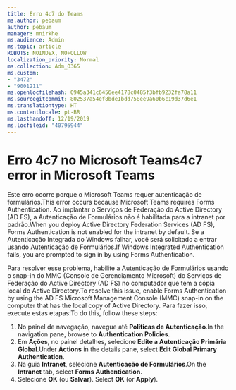 ```yaml
---
title: Erro 4c7 do Teams
ms.author: pebaum
author: pebaum
manager: mnirkhe
ms.audience: Admin
ms.topic: article
ROBOTS: NOINDEX, NOFOLLOW
localization_priority: Normal
ms.collection: Adm_O365
ms.custom:
- "3472"
- "9001211"
ms.openlocfilehash: 0945a341c6456ee4178c0485f3bfb9232fa78a11
ms.sourcegitcommit: 802537a54ef8bde1bdd758ee9a60b6c19d37d6e1
ms.translationtype: HT
ms.contentlocale: pt-BR
ms.lasthandoff: 12/19/2019
ms.locfileid: "40795944"
---
```

# <a name="4c7-error-in-microsoft-teams"></a><span data-ttu-id="53046-102">Erro 4c7 no Microsoft Teams</span><span class="sxs-lookup"><span data-stu-id="53046-102">4c7 error in Microsoft Teams</span></span>

<span data-ttu-id="53046-103">Este erro ocorre porque o Microsoft Teams requer autenticação de formulários.</span><span class="sxs-lookup"><span data-stu-id="53046-103">This error occurs because Microsoft Teams requires Forms Authentication.</span></span> <span data-ttu-id="53046-104">Ao implantar o Serviços de Federação do Active Directory (AD FS), a Autenticação de Formulários não é habilitada para a intranet por padrão.</span><span class="sxs-lookup"><span data-stu-id="53046-104">When you deploy Active Directory Federation Services (AD FS), Forms Authentication is not enabled for the intranet by default.</span></span> <span data-ttu-id="53046-105">Se a Autenticação Integrada do Windows falhar, você será solicitado a entrar usando Autenticação de Formulários.</span><span class="sxs-lookup"><span data-stu-id="53046-105">If Windows Integrated Authentication fails, you are prompted to sign in by using Forms Authentication.</span></span>

<span data-ttu-id="53046-106">Para resolver esse problema, habilite a Autenticação de Formulários usando o snap-in do MMC (Console de Gerenciamento Microsoft) do Serviços de Federação do Active Directory (AD FS) no computador que tem a cópia local do Active Directory.</span><span class="sxs-lookup"><span data-stu-id="53046-106">To resolve this issue, enable Forms Authentication by using the AD FS Microsoft Management Console (MMC) snap-in on the computer that has the local copy of Active Directory.</span></span> <span data-ttu-id="53046-107">Para fazer isso, execute estas etapas:</span><span class="sxs-lookup"><span data-stu-id="53046-107">To do this, follow these steps:</span></span> 

1. <span data-ttu-id="53046-108">No painel de navegação, navegue até **Políticas de Autenticação**.</span><span class="sxs-lookup"><span data-stu-id="53046-108">In the navigation pane, browse to **Authentication Policies**.</span></span>
2. <span data-ttu-id="53046-109">Em **Ações**, no painel detalhes, selecione **Edite a Autenticação Primária Global**.</span><span class="sxs-lookup"><span data-stu-id="53046-109">Under **Actions** in the details pane, select **Edit Global Primary Authentication**.</span></span>
3. <span data-ttu-id="53046-110">Na guia **Intranet**, selecione **Autenticação de Formulários**.</span><span class="sxs-lookup"><span data-stu-id="53046-110">On the **Intranet** tab, select **Forms Authentication**.</span></span>
4. <span data-ttu-id="53046-111">Selecione **OK** (ou **Salvar**). </span><span class="sxs-lookup"><span data-stu-id="53046-111">Select **OK** (or **Apply**).</span></span>
